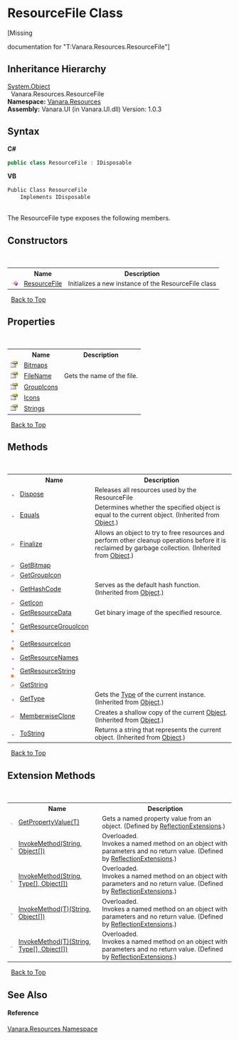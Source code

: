 # ResourceFile Class
 

\[Missing <summary> documentation for "T:Vanara.Resources.ResourceFile"\]


## Inheritance Hierarchy
<a href="http://msdn2.microsoft.com/en-us/library/e5kfa45b" target="_blank">System.Object</a><br />&nbsp;&nbsp;Vanara.Resources.ResourceFile<br />
**Namespace:**&nbsp;<a href="f4a44256-dd05-8db0-0376-3f0440563f71">Vanara.Resources</a><br />**Assembly:**&nbsp;Vanara.UI (in Vanara.UI.dll) Version: 1.0.3

## Syntax

**C#**<br />
``` C#
public class ResourceFile : IDisposable
```

**VB**<br />
``` VB
Public Class ResourceFile
	Implements IDisposable
```

<br />
The ResourceFile type exposes the following members.


## Constructors
&nbsp;<table><tr><th></th><th>Name</th><th>Description</th></tr><tr><td>![Public method](media/pubmethod.gif "Public method")</td><td><a href="456c41be-60df-b826-9cb0-db0deaece6b3">ResourceFile</a></td><td>
Initializes a new instance of the ResourceFile class</td></tr></table>&nbsp;
<a href="#resourcefile-class">Back to Top</a>

## Properties
&nbsp;<table><tr><th></th><th>Name</th><th>Description</th></tr><tr><td>![Public property](media/pubproperty.gif "Public property")</td><td><a href="9904f27e-689e-730c-4e15-0c8b5571c799">Bitmaps</a></td><td /></tr><tr><td>![Public property](media/pubproperty.gif "Public property")</td><td><a href="315b96ad-7fa8-7d1b-0833-0e824de45538">FileName</a></td><td>
Gets the name of the file.</td></tr><tr><td>![Public property](media/pubproperty.gif "Public property")</td><td><a href="de2f1b62-e174-a34c-ef5c-19212c7be020">GroupIcons</a></td><td /></tr><tr><td>![Public property](media/pubproperty.gif "Public property")</td><td><a href="6d1562c6-70e9-849a-db2c-f2398ae2bded">Icons</a></td><td /></tr><tr><td>![Public property](media/pubproperty.gif "Public property")</td><td><a href="03919d74-54cc-abe0-c5d0-e2273e688a05">Strings</a></td><td /></tr></table>&nbsp;
<a href="#resourcefile-class">Back to Top</a>

## Methods
&nbsp;<table><tr><th></th><th>Name</th><th>Description</th></tr><tr><td>![Public method](media/pubmethod.gif "Public method")</td><td><a href="0c46c2e8-5ed1-7cbe-7a88-6abb27384410">Dispose</a></td><td>
Releases all resources used by the ResourceFile</td></tr><tr><td>![Public method](media/pubmethod.gif "Public method")</td><td><a href="http://msdn2.microsoft.com/en-us/library/bsc2ak47" target="_blank">Equals</a></td><td>
Determines whether the specified object is equal to the current object.
 (Inherited from <a href="http://msdn2.microsoft.com/en-us/library/e5kfa45b" target="_blank">Object</a>.)</td></tr><tr><td>![Protected method](media/protmethod.gif "Protected method")</td><td><a href="http://msdn2.microsoft.com/en-us/library/4k87zsw7" target="_blank">Finalize</a></td><td>
Allows an object to try to free resources and perform other cleanup operations before it is reclaimed by garbage collection.
 (Inherited from <a href="http://msdn2.microsoft.com/en-us/library/e5kfa45b" target="_blank">Object</a>.)</td></tr><tr><td>![Protected method](media/protmethod.gif "Protected method")</td><td><a href="fbcf3522-034c-54f5-ba7c-a1c748972f8a">GetBitmap</a></td><td /></tr><tr><td>![Protected method](media/protmethod.gif "Protected method")</td><td><a href="95fafd0e-5239-4f80-523c-f7fb1dee9891">GetGroupIcon</a></td><td /></tr><tr><td>![Public method](media/pubmethod.gif "Public method")</td><td><a href="http://msdn2.microsoft.com/en-us/library/zdee4b3y" target="_blank">GetHashCode</a></td><td>
Serves as the default hash function.
 (Inherited from <a href="http://msdn2.microsoft.com/en-us/library/e5kfa45b" target="_blank">Object</a>.)</td></tr><tr><td>![Protected method](media/protmethod.gif "Protected method")</td><td><a href="03fccf53-097c-95c9-05f3-0a3353ef3106">GetIcon</a></td><td /></tr><tr><td>![Public method](media/pubmethod.gif "Public method")</td><td><a href="84666914-fd45-941a-edf4-d35f33d00794">GetResourceData</a></td><td>
Get binary image of the specified resource.</td></tr><tr><td>![Public method](media/pubmethod.gif "Public method")![Static member](media/static.gif "Static member")</td><td><a href="37f9141b-4073-ddaa-e08e-87980577d9b5">GetResourceGrouoIcon</a></td><td /></tr><tr><td>![Public method](media/pubmethod.gif "Public method")![Static member](media/static.gif "Static member")</td><td><a href="13008200-61bc-aa24-9ddf-c516cf4e9f59">GetResourceIcon</a></td><td /></tr><tr><td>![Public method](media/pubmethod.gif "Public method")</td><td><a href="58f2fd83-8dfa-0eb7-9068-ed9eb37be567">GetResourceNames</a></td><td /></tr><tr><td>![Public method](media/pubmethod.gif "Public method")![Static member](media/static.gif "Static member")</td><td><a href="b021ea7b-bb3e-50ad-e831-37c139b88be4">GetResourceString</a></td><td /></tr><tr><td>![Protected method](media/protmethod.gif "Protected method")</td><td><a href="1bf2f13e-ce94-61d7-5c3d-4cdd46255e35">GetString</a></td><td /></tr><tr><td>![Public method](media/pubmethod.gif "Public method")</td><td><a href="http://msdn2.microsoft.com/en-us/library/dfwy45w9" target="_blank">GetType</a></td><td>
Gets the <a href="http://msdn2.microsoft.com/en-us/library/42892f65" target="_blank">Type</a> of the current instance.
 (Inherited from <a href="http://msdn2.microsoft.com/en-us/library/e5kfa45b" target="_blank">Object</a>.)</td></tr><tr><td>![Protected method](media/protmethod.gif "Protected method")</td><td><a href="http://msdn2.microsoft.com/en-us/library/57ctke0a" target="_blank">MemberwiseClone</a></td><td>
Creates a shallow copy of the current <a href="http://msdn2.microsoft.com/en-us/library/e5kfa45b" target="_blank">Object</a>.
 (Inherited from <a href="http://msdn2.microsoft.com/en-us/library/e5kfa45b" target="_blank">Object</a>.)</td></tr><tr><td>![Public method](media/pubmethod.gif "Public method")</td><td><a href="http://msdn2.microsoft.com/en-us/library/7bxwbwt2" target="_blank">ToString</a></td><td>
Returns a string that represents the current object.
 (Inherited from <a href="http://msdn2.microsoft.com/en-us/library/e5kfa45b" target="_blank">Object</a>.)</td></tr></table>&nbsp;
<a href="#resourcefile-class">Back to Top</a>

## Extension Methods
&nbsp;<table><tr><th></th><th>Name</th><th>Description</th></tr><tr><td>![Public Extension Method](media/pubextension.gif "Public Extension Method")</td><td><a href="609b1449-9696-245e-03a2-e22beb84efe1">GetPropertyValue(T)</a></td><td>
Gets a named property value from an object.
 (Defined by <a href="00588eb4-ca31-ef7e-81da-3ce105aa9b63">ReflectionExtensions</a>.)</td></tr><tr><td>![Public Extension Method](media/pubextension.gif "Public Extension Method")</td><td><a href="cc997716-244b-d4f1-e26d-139cc82ce6b0">InvokeMethod(String, Object[])</a></td><td>Overloaded.  
Invokes a named method on an object with parameters and no return value.
 (Defined by <a href="00588eb4-ca31-ef7e-81da-3ce105aa9b63">ReflectionExtensions</a>.)</td></tr><tr><td>![Public Extension Method](media/pubextension.gif "Public Extension Method")</td><td><a href="35c20259-aa16-9a35-254f-8bf630272463">InvokeMethod(String, Type[], Object[])</a></td><td>Overloaded.  
Invokes a named method on an object with parameters and no return value.
 (Defined by <a href="00588eb4-ca31-ef7e-81da-3ce105aa9b63">ReflectionExtensions</a>.)</td></tr><tr><td>![Public Extension Method](media/pubextension.gif "Public Extension Method")</td><td><a href="39c67efc-5f5d-9e71-64bc-8e89b4589f75">InvokeMethod(T)(String, Object[])</a></td><td>Overloaded.  
Invokes a named method on an object with parameters and no return value.
 (Defined by <a href="00588eb4-ca31-ef7e-81da-3ce105aa9b63">ReflectionExtensions</a>.)</td></tr><tr><td>![Public Extension Method](media/pubextension.gif "Public Extension Method")</td><td><a href="4a4da18e-d1a2-3a1f-28b0-10fb9f9646e6">InvokeMethod(T)(String, Type[], Object[])</a></td><td>Overloaded.  
Invokes a named method on an object with parameters and no return value.
 (Defined by <a href="00588eb4-ca31-ef7e-81da-3ce105aa9b63">ReflectionExtensions</a>.)</td></tr></table>&nbsp;
<a href="#resourcefile-class">Back to Top</a>

## See Also


#### Reference
<a href="f4a44256-dd05-8db0-0376-3f0440563f71">Vanara.Resources Namespace</a><br />